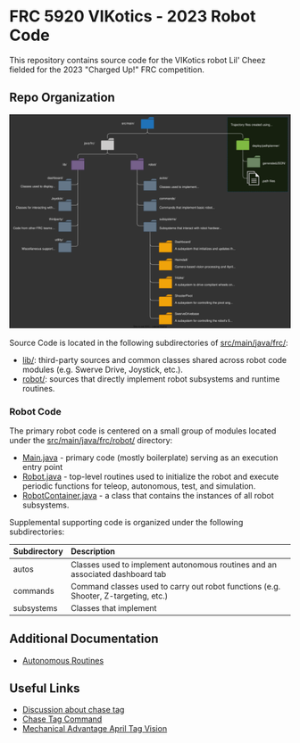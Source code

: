 # FRC 5920 VIKotics - 2023 Robot Code

This repository contains source code for the VIKotics robot Lil' Cheez fielded
for the 2023 "Charged Up!" FRC competition.

## Repo Organization

![Repo File Tree](./doc/_toplevel-README/repo-file-tree.svg "Repository file tree")

Source Code is located in the following subdirectories of [src/main/java/frc/](./src/main/java/frc):

- [lib/](./src/main/java/frc/lib): third-party sources and common classes shared across robot
code modules (e.g. Swerve Drive, Joystick, etc.).
- [robot/](./src/main/java/frc/robot): sources that directly implement robot subsystems and runtime routines.

### Robot Code

The primary robot code is centered on a small group of modules located under the
[src/main/java/frc/robot/](./src/main/java/frc/robot) directory:

- [Main.java](./src/main/java/frc/robot/Main.java) - primary code (mostly
boilerplate) serving as an execution entry point
- [Robot.java](./src/main/java/frc/robot/Robot.java) - top-level routines used
to initialize the robot and execute periodic functions for teleop, autonomous,
test, and simulation.
- [RobotContainer.java](./src/main/java/frc/robot/RobotContainer.java) - a class
that contains the instances of all robot subsystems.

Supplemental supporting code is organized under the following subdirectories:

| Subdirectory | Description |
| :----------- | :---------- |
| autos        | Classes used to implement autonomous routines and an associated dashboard tab |
| commands     | Command classes used to carry out robot functions (e.g. Shooter, Z-targeting, etc.) |
| subsystems   | Classes that implement

## Additional Documentation

* [Autonomous Routines](./doc/auto-routines.md)

## Useful Links

- [Discussion about chase tag](https://www.chiefdelphi.com/t/photonvision-beta-2023-apriltags/415626/156?u=amicus1)
- [Chase Tag Command](https://github.com/STMARobotics/swerve-test/blob/b11cc5ab3693b698eed8f6fc38a60813d21e2f45/src/main/java/frc/robot/commands/ChaseTagCommand.java)
- [Mechanical Advantage April Tag Vision](https://github.com/Mechanical-Advantage/RobotCode2023/tree/main/src/main/java/org/littletonrobotics/frc2023/subsystems/apriltagvision)
